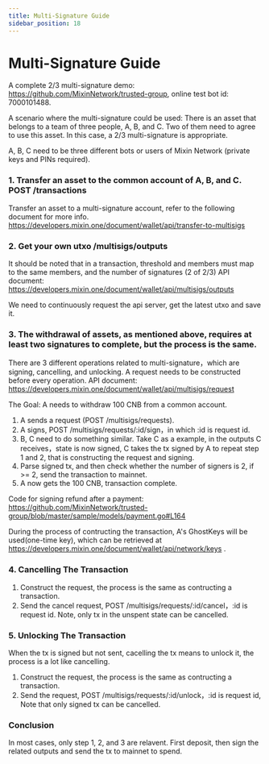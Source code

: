 ```yaml
---
title: Multi-Signature Guide
sidebar_position: 18
---
```


# Multi-Signature Guide

A complete 2/3 multi-signature demo: https://github.com/MixinNetwork/trusted-group, online test bot id: 7000101488.

A scenario where the multi-signature could be used: There is an asset that belongs to a team of three people, A, B, and C. Two of them need to agree to use this asset. In this case, a 2/3 multi-signature is appropriate.

A, B, C need to be three different bots or users of Mixin Network (private keys and PINs required).

### 1. Transfer an asset to the common account of A, B, and C. POST /transactions

Transfer an asset to a multi-signature account, refer to the following document for more info.
https://developers.mixin.one/document/wallet/api/transfer-to-multisigs

### 2. Get your own utxo /multisigs/outputs

It should be noted that in a transaction, threshold and members must map to the same members, and the number of signatures (2 of 2/3)
API document: https://developers.mixin.one/document/wallet/api/multisigs/outputs

We need to continuously request the api server, get the latest utxo and save it. 

### 3. The withdrawal of assets, as mentioned above, requires at least two signatures to complete, but the process is the same.

There are 3 different operations related to multi-signature，which are signing, cancelling, and unlocking. A request needs to be constructed before every operation. API document: https://developers.mixin.one/document/wallet/api/multisigs/request

The Goal: A needs to withdraw 100 CNB from a common account.

1. A sends a request (POST /multisigs/requests).
2. A signs, POST /multisigs/requests/:id/sign，in which :id is request id.
3. B, C need to do something similar. Take C as a example, in the outputs C receives，state is now signed, C takes the tx signed by A to repeat step 1 and 2, that is constructing the request and signing.
4. Parse signed tx, and then check whether the number of signers is 2, if >= 2, send the transaction to mainnet.
5. A now gets the 100 CNB, transaction complete.

Code for signing refund after a payment: https://github.com/MixinNetwork/trusted-group/blob/master/sample/models/payment.go#L164

During the process of contructing the transaction, A's GhostKeys will be used(one-time key), which can be retrieved at https://developers.mixin.one/document/wallet/api/network/keys .

### 4. Cancelling The Transaction

1. Construct the request, the process is the same as contructing a transaction.
2. Send the cancel request, POST /multisigs/requests/:id/cancel，:id is request id. Note, only tx in the unspent state can be cancelled.

### 5. Unlocking The Transaction

When the tx is signed but not sent, cacelling the tx means to unlock it, the process is a lot like cancelling.

1. Construct the request, the process is the same as contructing a transaction.
2. Send the request, POST /multisigs/requests/:id/unlock，:id is request id, Note that only signed tx can be cancelled.

### Conclusion

In most cases, only step 1, 2, and 3 are relavent. First deposit, then sign the related outputs and send the tx to mainnet to spend.
